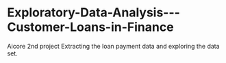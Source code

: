 # Exploratory-Data-Analysis---Customer-Loans-in-Finance
Aicore 2nd project
Extracting the loan payment data and exploring the data set.

